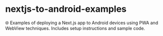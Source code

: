 # nextjs-to-android-examples
🌐 Examples of deploying a Next.js app to Android devices using PWA and WebView techniques. Includes setup instructions and sample code.
